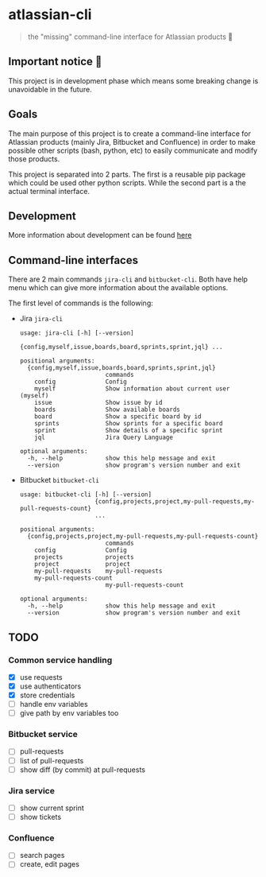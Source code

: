 # atlassian-cli 
> the "missing" command-line interface for Atlassian products :rocket:

## **Important notice** :construction:

This project is in development phase which means some breaking change is unavoidable in the future.

## Goals

The main purpose of this project is to create a command-line interface for Atlassian products (mainly Jira, Bitbucket and Confluence) in order to make possible other scripts (bash, python, etc) to easily communicate and modify those products.

This project is separated into 2 parts. The first is a reusable pip package which could be used other python scripts. While the second part is a the actual terminal interface.

## Development

More information about development can be found [here](docs/development.md)

## Command-line interfaces

There are 2 main commands `jira-cli` and `bitbucket-cli`. Both have help menu which can give more information about the available options.

The first level of commands is the following:

* Jira `jira-cli`

	```
	usage: jira-cli [-h] [--version]
	                {config,myself,issue,boards,board,sprints,sprint,jql} ...
	
	positional arguments:
	  {config,myself,issue,boards,board,sprints,sprint,jql}
	                        commands
	    config              Config
	    myself              Show information about current user (myself)
	    issue               Show issue by id
	    boards              Show available boards
	    board               Show a specific board by id
	    sprints             Show sprints for a specific board
	    sprint              Show details of a specific sprint
	    jql                 Jira Query Language
	
	optional arguments:
	  -h, --help            show this help message and exit
	  --version             show program's version number and exit
	```

* Bitbucket `bitbucket-cli`

	```
	usage: bitbucket-cli [-h] [--version]
	                     {config,projects,project,my-pull-requests,my-pull-requests-count}
	                     ...
	
	positional arguments:
	  {config,projects,project,my-pull-requests,my-pull-requests-count}
	                        commands
	    config              Config
	    projects            projects
	    project             project
	    my-pull-requests    my-pull-requests
	    my-pull-requests-count
	                        my-pull-requests-count
	
	optional arguments:
	  -h, --help            show this help message and exit
	  --version             show program's version number and exit
	```

## TODO

### Common service handling

- [x] use requests
- [x] use authenticators
- [x] store credentials
- [ ] handle env variables
- [ ] give path by env variables too

### Bitbucket service

- [ ] pull-requests
- [ ] list of pull-requests
- [ ] show diff (by commit) at pull-requests

### Jira service

- [ ] show current sprint
- [ ] show tickets

### Confluence

- [ ] search pages
- [ ] create, edit pages
